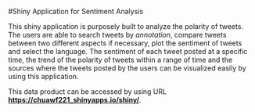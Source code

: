 #Shiny Application for Sentiment Analysis

This shiny application is purposely built to analyze the polarity of tweets. The users are able to search tweets by *annotation*, compare tweets between two different aspects if necessary, plot the sentiment of tweets and select the language. The sentiment of each tweet posted at a specific time, the trend of the polarity of tweets within a range of time and the sources where the tweets posted by the users can be visualized easily by using this application.

This data product can be accessed by using URL **https://chuawf221_shinyapps.io/shiny/**.


